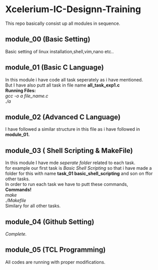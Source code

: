 # Xcelerium-IC-Designn-Training
This repo basically consist up all modules in sequence. <br>
## module_00 (Basic Setting)
Basic setting of linux installation,shell,vim,nano etc..
## module_01 (Basic C Language)
In this module i have code all task seperately as i have mentioned. <br>
But I have also putt all task in file name **all_task_exp1.c** <br>
**Running Files:** <br>
*gcc -o a file_name.c* <br>
*./a* <br>
## module_02 (Advanced C Language)
I have followed a similar structure in this file as i have followed in **module_01.** <br>
## module_03 ( Shell Scripting & MakeFile)
In this module I have mde *seperate folder* related to each task.<br>
for example our first task is *Basic Shell Scripting* so that i have made a folder for this with name **task_01 basic_shell_scripting** and son on ffor other tasks.<br>
In order to run each task we have to putt these commands,<br>
**Commands!** <br>
*make* <br>
*./Makefile* <br>
Similary for all other tasks.<br>
## module_04 (Github Setting)
*Complete.* <br>
## module_05 (TCL Programming)
All codes are running with proper modifications.


